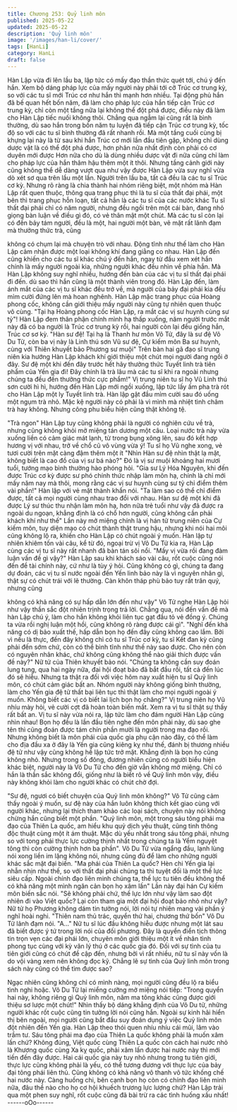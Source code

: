 ```yaml
---
title: Chương 253: Quỷ linh môn
published: 2025-05-22
updated: 2025-05-22
description: 'Quỷ linh môn'
image: '/images/han-li/cover/'
tags: [HanLi]
category: HanLi
draft: false
---
```


Hàn Lập vừa đi lên lầu ba, lập tức có mấy đạo thần thức quét tới,
chú ý đến hắn.
Xem bộ dáng pháp lực của mấy người này phải tới cỡ Trúc cơ
trung kỳ, so với các tu sĩ mới Trúc cơ như hắn thì mạnh hơn
nhiều. Tại động phủ hắn đã bế quan hết bốn năm, đã làm cho
pháp lực của hắn tiếp cận Trúc cơ trung kỳ, chỉ còn một tầng nữa
lại không thể đột phá được, điều này đã làm cho Hàn Lập tiếc
nuối không thôi.
Chẳng qua ngẫm lại cũng rất là bình thường, dù sao hắn trong
bốn năm tu luyện đã tiếp cận Trúc cơ trung kỳ, tốc độ so với các
tu sĩ bình thường đã rất nhanh rồi. Mà một tầng cuối cùng bị
khựng lại này là từ sau khi hắn Trúc cơ mới lần đầu tiên gặp,
không chỉ dùng dược vật là có thể đột phá được, hơn phân nửa
nhất định còn phải có cơ duyên mới được
Hơn nữa cho dù là dùng nhiều dược vật đi nữa cũng chỉ làm cho
pháp lực của hắn thâm hậu thêm một ít thôi. Nhưng tầng cảnh
giới này cũng không thể dễ dàng vượt qua như vậy được
Hàn Lập vừa suy nghĩ vừa dò xét sơ qua trên lầu một lần.
Người trên lầu ba, tất cả đều là các tu sĩ Trúc cơ kỳ. Nhưng rõ
ràng là chia thành hai nhóm riêng biệt, một nhóm mà Hàn Lập rất
quen thuộc, thông qua trang phục thì là tu sĩ của thất đại phái,
một bên thì trang phục hỗn loạn, tất cả hẳn là các tu sĩ của các
nước khác
Tu sĩ thất đại phái chỉ có năm người, nhưng đều ngồi trên một cái
bàn, đang nhỏ giọng bàn luận về điều gì đó, có vẻ thân mật một
chút. Mà các tu sĩ còn lại có đến bảy tám người, đều là một, hai
người một bàn, vẽ mặt rất lãnh đạm mà thưởng thức trà, cũng

không có chụm lại mà chuyện trò với nhau.
Động tĩnh như thế làm cho Hàn Lập cảm nhận được một loại
không khí đang giằng co nhau.
Hàn Lập đến cũng khiến cho các tu sĩ khác chú ý đến hắn, ngay
từ đầu xem xét hắn chính là mấy người ngoài kia, những người
khác đều nhìn về phía hắn. Mà Hàn Lập không suy nghĩ nhiều,
hướng đến bàn của các vị tu sĩ thất đại phái đi đến. dù sao thì
hắn cũng là một thành viên trong đó.
Hàn Lập đến, làm ánh mắt của các vị tu sĩ khác đều trở về, mà
người của bảy đại phái kia đều mỉm cười đứng lên mà hoan
nghênh.
Hàn Lập mặc trang phục của Hoàng phong cốc, không cần giới
thiệu mấy người này cũng tự nhiên quen thuộc vô cùng.
"Tại hạ Hoàng phong cốc Hàn Lập, ra mắt các vị sư huynh cùng
sư tỷ"! Hàn Lập đem thân phận chính mình hạ thấp xuống, năm
người trước mắt này đã có ba người là Trúc cơ trung kỳ rồi, hai
người còn lại đều giống hắn, Trúc cơ sơ kỳ.
"Hàn sư đệ! Tại hạ là Thanh hư môn Vô Tử, đây là sư đệ Vô Du
Tử, còn ba vị này là Linh thú sơn Vũ sư đệ, Cự kiếm môn Ba sư
huynh, cùng với Thiên khuyết bảo Phương sư muội" Trên bàn hai
gã đạo sĩ trung niên kia hướng Hàn Lập khách khí giới thiệu một
chút mọi người đang ngồi ở đây.
Sư đệ một khi đến đây trước hết hãy thưởng thức Tuyết linh trà
tiên phẩm của Yến gia đi! Đây chính là trà lâu mà các tu sĩ khi ra
ngoài nhưng chúng ta đều đến thưởng thức cực phẩm!" Vị trung
niên tu sĩ họ Vũ Linh thú sơn cười hì hì, hướng đến Hàn Lập mới
ngồi xuống, lập tức lấy ấm pha trà rót cho Hàn Lập một ly Tuyết
linh trà.
Hàn lập gật đầu mỉm cười sau đó uống một ngụm trà nhỏ.
Mặc kệ người này có phải là vì mình mà nhiệt tình châm trà hay
không. Nhưng công phu biểu hiện cũng thật không tệ.

"Trà ngon" Hàn Lập tuy cũng không phải là người có nghiên cứu
về trà, nhưng cũng không khỏi mở miệng tán dương một câu.
Loại nước trà này vừa xuống liền có cảm giác mát lạnh, từ trong
bụng xông lên, sau đó kết hợp hương vị với nhau, trở về chổ cũ
vô vùng vừa ý!
Tu sĩ họ Vũ nghe xong, vẻ tươi cười trên mặt càng đậm thêm một
ít
"Nhìn Hàn sư đệ nhìn thật lạ mặt, không biết là cao đồ của vị sư
bá nào?" Đó là vị sư muội khoảng hai mươi tuổi, tướng mạo bình
thường hào phóng hỏi.
"Gia sư Lý Hóa Nguyên, khi đến được Trúc cơ kỳ được sư phó
chính thức nhập làm môn hạ, chính là chỉ mới mấy năm nay mà
thôi, mong rằng các vị sư huynh cùng sư tỷ chỉ điểm thêm vài
phần!" Hàn lập với vẻ mặt thành khẩn nói.
"Ta làm sao có thể chỉ điểm được, tất cả mọi người cùng nhau
trao đổi với nhau. Hàn sư đệ một khi đã được Lý sư thúc thu
nhận làm môn hạ, hơn nữa trẻ tuổi như vậy đã được ra ngoài du
ngoạn, khẳng định là có chổ hơn người, cũng không cần phải
khách khí như thế" Lần này mở miệng chính là vị hán tử trung
niên của Cự kiếm môn, tuy diện mạo có chút thành thật trung hậu,
nhưng khi nói hai môi cũng không lộ ra, khiến cho Hàn Lập có
chút ngoài ý muốn.
Hàn lập tự nhiên khiêm tốn vài câu, kể từ đó, ngoại trừ vị Vô Du
Tử kia ra, Hàn Lập cùng các vị tu sĩ này rất nhanh đã bàn tán sôi
nổi.
"Mấy vị vừa rồi đang đàm luận vấn đề gì vậy?" Hàn Lập sau khi
khách sáo vài câu, rốt cuộc cũng nói đến đề tài chính này, cứ như
là tùy ý hỏi.
Cũng không có gì, chúng ta đang dự đoán, các vị tu sĩ nước ngoài
đến Yến linh bảo này là vì nguyên nhân gì, thật sự có chút trái với
lẽ thường. Càn khôn tháp phù bảo tuy rất trân quý, nhưng cũng

không có khả năng có sự hấp dẫn lớn đến như vậy" Vô Tử nghe
Hàn Lập hỏi như vậy thần sắc đột nhiên trịnh trọng trả lời.
Chẳng qua, nói đến vấn đề mà hàn Lập chú ý, làm cho hắn không
khỏi liên tục gạt đầu tỏ vẻ đồng ý.
Chúng ta vừa rồi nghị luận một hồi, cũng không rõ ràng được cái
gì".
"Nghĩ đến khả năng có dị bảo xuất thế, hấp dẫn bọn họ đến đây
cũng không cao lắm. Bởi vì nếu là thực, đến đây không chỉ có tu
sĩ Trúc cơ kỳ, tu sĩ Kết đan kỳ cũng phải đến sớm chứ, còn có thể
bình tĩnh như thế này sao được. Cho nên còn có nguyên nhân
khác, chứ không cũng không thể nào giải thích được vấn đề
này?" Nữ tử của Thiên khuyết bảo nói.
"Chúng ta không cần suy đoán lung tung, qua hai ngày nữa, đai
hội đoạt bảo đã bắt đầu rồi, tất cả đến lúc đó sẽ hiễu. Nhưng ta
thật ra đối với việc hôm nay xuất hiện tu sĩ Quỷ linh môn, có chút
cảm giác bất an. Nhóm người này không giống bình thường, làm
cho Yến gia đệ tử thất bại liên tục thì thật làm cho mọi người
ngoài ý muốn. Không biết các vị có biết lai lịch bọn họ chăng?" Vị
trung niên họ Vũ nhíu mày hỏi, vẻ cười cợt đã hoàn toàn biến mất.
Xem ra vị tu sĩ thật sự thấy rất bất an.
Vị tu sĩ này vừa nói ra, lập tức làm cho đám người Hàn Lập cũng
nhìn nhau!
Bọn họ đều là lần đầu tiên nghe đến môn phái này, dù sao ghe
tên thì cũng đoán được tám chín phần mười là người trong ma
đạo rồi. Nhưng không biết là môn phái của quốc gia phụ cận nào
đây, có thể làm cho địa đầu xa ở đây là Yến gia cũng kiêng kỵ
như thế, đánh bị thương nhiều đệ tử như vậy cũng không hề lập
tức trở mặt. Khẳng định là bọn họ cũng không nhỏ.
Nhưng trong số đông, đương nhiên cũng có người biểu hiện khác
biệt, người này là Vô Du Tử cho đến giờ vẫn không mở miệng.
Chỉ có hắn là thần sắc không đổi, giống như là biết rõ về Quỷ linh
môn vậy, điều này không khỏi làm cho người khác có chút chờ
đợi.

"Sư đệ, ngươi có biết chuyện của Quỷ linh môn không?" Vô Tử
cũng cảm thấy ngoài ý muốn, sư đệ này của hắn luôn không thích
kết giao cùng với người khác, nhưng lại thích tham khảo các loại
sách, chuyện này nói không chừng hắn cũng biết một phần.
"Quỷ linh môn, một trong sáu tông phái ma đạo của Thiên La
quốc, am hiểu khu quỷ dịch yêu thuật, cũng tinh thông độc thuật
cùng một ít ám thuật. Mặc dù yếu nhất trong sáu tông phái, nhưng
so với tong phái thực lực cường thịnh nhất trong chúng ta là Yểm
nguyệt tông thì còn cường thịnh hơn ba phần".
Vô Du Tử vừa ngẩng đầu, lạnh lùng nói xong liền im lặng không
nói, nhưng cũng đủ để làm cho những người khác sắc mặt đại
biến.
"Ma phái của Thiên La quốc? Hèn chi Yến gia lại nhẫn nhịn như
thế, so với thất đại phái chúng ta thì tuyệt đối là một thế lực siêu
cấp. Ngoài chính đạo liên minh chúng ta, thế lực tu tiên đều
không thể có khả năng một mình ngăn cản bọn họ xâm lấn" Lần
này đại hán Cự kiếm môn biến sắc nói.
"Sẽ không phải chứ, thế lực lớn như vậy làm sao đột nhiên đi vào
Việt quốc? Lại còn tham gia một đại hội đoạt bảo nhỏ như vậy?
Nữ tử họ Phương không dám tin tưởng nói, lời nói tự nhiên mang
vài phần ý nghĩ hoài nghi.
"Thiên nam thủ trác, quyển thứ hai, chương thứ bốn" Vô Du Tử
lãnh đạm nói.
"A…" Nữ tu sĩ lúc đầu không hiễu được nhưng một lát sau đã biết
được ý tứ trong lời nói của đối phương.
Đây là quyển điển tịch thông tin trọn vẹn các đại phái lớn, chuyên
môn giới thiệu một ít về nhân tình phong tục cùng với kỳ văn lý
thú ở các quốc gia đó. Đối với sự tình của tu tiên giới cũng có
chút đề cập đến, nhưng bởi vì rất nhiều, nữ tu sĩ này vốn là do vội
vàng xem nên không đọc kỹ. Chẳng lẽ sự tình của Quỷ linh môn
trong sách này cũng có thể tìm được sao?

Ngạc nhiên cũng không chỉ có mình nàng, mọi người cũng đều lộ
ra biểu tình nghi hoặc. Vô Du Tử lại miểng cưỡng mở miệng nói
tiếp:
"Trong quyển hai này, không riêng gì Quỷ linh môn, năm ma tông
khác cũng được giới thiệu sơ lược một chút!"
Nhìn thấy bộ dáng khẳng định của Vô Du tử, những người khác
rốt cuộc cũng tin tưởng lời nói cũng hắn. Ngoài sự kinh hãi hiển
thị bên ngoài, mọi người cũng bắt đầu suy đoán dụng ý việc Quỷ
linh môn đột nhiên đến Yến gia. Hàn Lập theo thói quen nhíu nhíu
cái mũi, lâm vào trầm tư.
Sáu tông phái ma đạo của Thiên La quốc không phải là muốn
xâm lấn chứ?
Không đúng, Việt quốc cùng Thiên La quốc còn cách hai nước
nhỏ là Khương quốc cùng Xa kỵ quốc, phải xâm lấn được hai
nước này thì mới tiến đến đây được.
Hai cái quốc gia này tuy nhỏ nhưng trong tu tiên giới, thực lực
cũng không phải là yếu, có thể tương đương với thực lực của bảy
đại tông phái liên thủ. Cũng không có khả năng vô thanh vô tức
khống chế hai nước này.
Càng huống chi, bên cạnh bọn họ còn có chính đạo liên minh
nữa, đâu thể nào cho họ cơ hội khuếch trương lực lượng chứ?
Hàn Lập trải qua một phen suy nghĩ, rốt cuộc cũng đã bài trừ ra
các tình huống xấu nhất!
------oOo------
